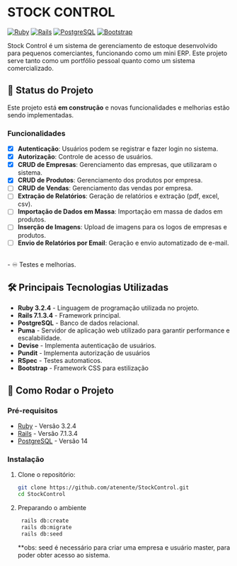 # STOCK CONTROL

[![Ruby](https://img.shields.io/badge/Ruby%20on%20Rails-v3.2-red)](https://rubyonrails.org/)
[![Rails](https://img.shields.io/badge/Ruby%20on%20Rails-v7.1-red)](https://rubyonrails.org/)
[![PostgreSQL](https://img.shields.io/badge/PostgreSQL-v14-blue)](https://www.postgresql.org/)
[![Bootstrap](https://img.shields.io/badge/Bootstrap-v5.3-purple)](https://getbootstrap.com/)

Stock Control é um sistema de gerenciamento de estoque desenvolvido para pequenos comerciantes, funcionando como um mini ERP. Este projeto serve tanto como um portfólio pessoal quanto como um sistema comercializado.

## 🚧 Status do Projeto

Este projeto está **em construção** e novas funcionalidades e melhorias estão sendo implementadas.
### Funcionalidades
- [x] **Autenticação**: Usuários podem se registrar e fazer login no sistema.
- [x] **Autorização**: Controle de acesso de usuários.
- [x] **CRUD de Empresas**: Gerenciamento das empresas, que utilizaram o sistema.
- [x] **CRUD de Produtos**: Gerenciamento dos produtos por empresa.
- [ ] **CRUD de Vendas**: Gerenciamento das vendas por empresa.
- [ ] **Extração de Relatórios**: Geração de relatórios e extração (pdf, excel, csv).
- [ ] **Importação de Dados em Massa**: Importação em massa de dados em produtos.
- [ ] **Inserção de Imagens**: Upload de imagens para os logos de empresas e produtos.
- [ ] **Envio de Relatórios por Email**: Geração e envio automatizado de e-mail.
<br>
- ♾️ Testes e melhorias.

## 🛠️ Principais Tecnologias Utilizadas
- **Ruby 3.2.4** - Linguagem de programação utilizada no projeto.
- **Rails 7.1.3.4** - Framework principal.
- **PostgreSQL** - Banco de dados relacional.
- **Puma** - Servidor de aplicação web utilizado para garantir performance e escalabilidade.
- **Devise** - Implementa autenticação de usuários.
- **Pundit** - Implementa autorização de usuários
- **RSpec** - Testes automaticos.
- **Bootstrap** - Framework CSS para estilização

## 🚀 Como Rodar o Projeto

### Pré-requisitos

- [Ruby](https://www.ruby-lang.org/pt/downloads/) - Versão 3.2.4
- [Rails](https://rubygems.org/gems/rails/versions/7.1.3.4) - Versão 7.1.3.4
- [PostgreSQL](https://www.postgresql.org/download/) - Versão 14

### Instalação

1. Clone o repositório:

   ```bash
   git clone https://github.com/atenente/StockControl.git
   cd StockControl
2. Preparando o ambiente
   ```bash
    rails db:create
    rails db:migrate
    rails db:seed 
   ```
    **obs: seed é necessário para criar uma empresa e usuário master, para poder obter acesso ao sistema.
